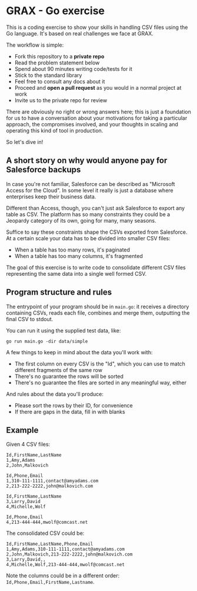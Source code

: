 # GRAX - Go exercise

This is a coding exercise to show your skills in handling CSV files using the Go language. It's based on real challenges we face at GRAX.

The workflow is simple:

- Fork this repository to a **private repo**
- Read the problem statement below
- Spend about 90 minutes writing code/tests for it
- Stick to the standard library
- Feel free to consult any docs about it
- Proceed and **open a pull request** as you would in a normal project at work
- Invite us to the private repo for review

There are obviously no right or wrong answers here; this is just a foundation for us to have a conversation about your motivations for taking a particular approach, the compromises involved, and your thoughts in scaling and operating this kind of tool in production.

So let's dive in!

## A short story on why would anyone pay for Salesforce backups

In case you're not familiar, Salesforce can be described as "Microsoft Access for the Cloud". In some level it really is just a database where enterprises keep their business data.

Different than Access, though, you can't just ask Salesforce to export any table as CSV. The platform has so many constraints they could be a Jeopardy category of its own, going for many, many seasons.

Suffice to say these constraints shape the CSVs exported from Salesforce. At a certain scale your data has to be divided into smaller CSV files:

- When a table has too many rows, it's paginated
- When a table has too many columns, it's fragmented

The goal of this exercise is to write code to consolidate different CSV files representing the same data into a single well formed CSV.

## Program structure and rules

The entrypoint of your program should be in `main.go`: it receives a directory containing CSVs, reads each file, combines and merge them, outputting the final CSV to stdout.

You can run it using the supplied test data, like:

```
go run main.go -dir data/simple
```

A few things to keep in mind about the data you'll work with:

- The first column on every CSV is the "Id", which you can use to match different fragments of the same row
- There's no guarantee the rows will be sorted
- There's no guarantee the files are sorted in any meaningful way, either

And rules about the data you'll produce:

- Please sort the rows by their ID, for convenience
- If there are gaps in the data, fill in with blanks

## Example

Given 4 CSV files:

```
Id,FirstName,LastName
1,Amy,Adams
2,John,Malkovich
```

```
Id,Phone,Email
1,310-111-1111,contact@amyadams.com
2,213-222-2222,john@malkovich.com
```

```
Id,FirstName,LastName
3,Larry,David
4,Michelle,Wolf
```

```
Id,Phone,Email
4,213-444-444,mwolf@comcast.net
```

The consolidated CSV could be:

```
Id,FirstName,LastName,Phone,Email
1,Amy,Adams,310-111-1111,contact@amyadams.com
2,John,Malkovich,213-222-2222,john@malkovich.com
3,Larry,David,,
4,Michelle,Wolf,213-444-444,mwolf@comcast.net
```

Note the columns could be in a different order: `Id,Phone,Email,FirstName,Lastname`.

